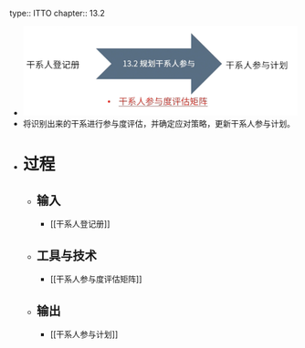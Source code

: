 type:: ITTO
chapter:: 13.2

- ![image.png](../assets/image_1748271919272_0.png)
- 将识别出来的干系进行参与度评估，并确定应对策略，更新干系人参与计划。
- # 过程
	- ## 输入
		- [[干系人登记册]]
	- ## 工具与技术
		- [[干系人参与度评估矩阵]]
	- ## 输出
		- [[干系人参与计划]]